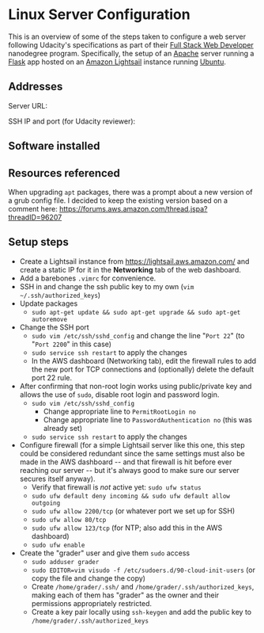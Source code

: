 Linux Server Configuration
==========================

This is an overview of some of the steps taken to configure a web server following Udacity's specifications as part of their [Full Stack Web Developer][] nanodegree program. Specifically, the setup of an [Apache][] server running a [Flask][] app hosted on an [Amazon Lightsail][] instance running [Ubuntu][].

Addresses
---------

Server URL:

SSH IP and port (for Udacity reviewer):

Software installed
------------------

Resources referenced
--------------------

When upgrading `apt` packages, there was a prompt about a new version of a grub config file. I decided to keep the existing version based on a comment here: https://forums.aws.amazon.com/thread.jspa?threadID=96207

Setup steps
-----------

* Create a Lightsail instance from <https://lightsail.aws.amazon.com/> and create a static IP for it in the **Networking** tab of the web dashboard.
* Add a barebones `.vimrc` for convenience.
* SSH in and change the ssh public key to my own (`vim ~/.ssh/authorized_keys`)
* Update packages
    - `sudo apt-get update && sudo apt-get upgrade && sudo apt-get autoremove`
* Change the SSH port
    - `sudo vim /etc/ssh/sshd_config` and change the line "`Port 22`" (to "`Port 2200`" in this case)
    - `sudo service ssh restart` to apply the changes
    - In the AWS dashboard (Networking tab), edit the firewall rules to add the new port for TCP connections and (optionally) delete the default port 22 rule.
* After confirming that non-root login works using public/private key and allows the use of `sudo`, disable root login and password login.
    - `sudo vim /etc/ssh/sshd_config`
        - Change appropriate line to `PermitRootLogin no`
        - Change appropriate line to `PasswordAuthentication no` (this was already set)
    - `sudo service ssh restart` to apply the changes
* Configure firewall (for a simple Lightsail server like this one, this step could be considered redundant since the same settings must also be made in the AWS dashboard -- and that firewall is hit before ever reaching our server -- but it's always good to make sure our server secures itself anyway).
    - Verify that firewall is *not* active yet: `sudo ufw status`
    - `sudo ufw default deny incoming && sudo ufw default allow outgoing`
    - `sudo ufw allow 2200/tcp` (or whatever port we set up for SSH)
    - `sudo ufw allow 80/tcp`
    - `sudo ufw allow 123/tcp` (for NTP; also add this in the AWS dashboard)
    - `sudo ufw enable`
* Create the "grader" user and give them `sudo` access
    - `sudo adduser grader`
    - `sudo EDITOR=vim visudo -f /etc/sudoers.d/90-cloud-init-users` (or copy the file and change the copy)
    - Create `/home/grader/.ssh/` and `/home/grader/.ssh/authorized_keys`, making each of them has "grader" as the owner and their permissions appropriately restricted.
    - Create a key pair locally using `ssh-keygen` and add the public key to `/home/grader/.ssh/authorized_keys`


[Amazon Lightsail]: https://aws.amazon.com/lightsail/
[Apache]: https://httpd.apache.org/
[Flask]: http://flask.pocoo.org/
[Full Stack Web Developer]: https://www.udacity.com/course/full-stack-web-developer-nanodegree--nd004
[Ubuntu]: https://www.ubuntu.com/

